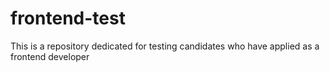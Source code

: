 # frontend-test
This is a repository dedicated for testing candidates who have applied as a frontend developer 
